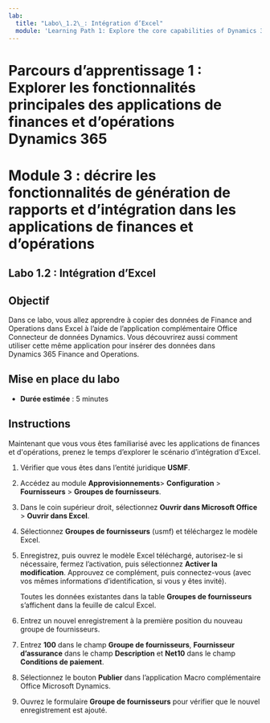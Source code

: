 ```yaml
---
lab:
  title: "Labo\_1.2\_: Intégration d’Excel"
  module: 'Learning Path 1: Explore the core capabilities of Dynamics 365 finance and operations apps'
---
```

# Parcours d’apprentissage 1 : Explorer les fonctionnalités principales des applications de finances et d’opérations Dynamics 365
# Module 3 : décrire les fonctionnalités de génération de rapports et d’intégration dans les applications de finances et d’opérations

## Labo 1.2 : Intégration d’Excel

## Objectif

Dans ce labo, vous allez apprendre à copier des données de Finance and Operations dans Excel à l’aide de l’application complémentaire Office Connecteur de données Dynamics. Vous découvrirez aussi comment utiliser cette même application pour insérer des données dans Dynamics 365 Finance and Operations. 

## Mise en place du labo

   - **Durée estimée** : 5 minutes

## Instructions

Maintenant que vous vous êtes familiarisé avec les applications  de finances et d'opérations, prenez le temps d’explorer le scénario d’intégration d’Excel.

1.  Vérifier que vous êtes dans l’entité juridique **USMF**.

2.  Accédez au module **Approvisionnements**> **Configuration** > **Fournisseurs** > **Groupes de fournisseurs**.

3.  Dans le coin supérieur droit, sélectionnez **Ouvrir dans Microsoft Office** > **Ouvrir dans Excel**.

4.  Sélectionnez **Groupes de fournisseurs** (usmf) et téléchargez le modèle Excel.

5.  Enregistrez, puis ouvrez le modèle Excel téléchargé, autorisez-le si nécessaire, fermez l’activation, puis sélectionnez **Activer la modification**. Approuvez ce complément, puis connectez-vous (avec vos mêmes informations d’identification, si vous y êtes invité).

    Toutes les données existantes dans la table **Groupes de fournisseurs** s’affichent dans la feuille de calcul Excel.

6.  Entrez un nouvel enregistrement à la première position du nouveau groupe de fournisseurs.

7.  Entrez **100** dans le champ **Groupe de fournisseurs**, **Fournisseur d’assurance** dans le champ **Description** et **Net10** dans le champ **Conditions de paiement**.

8.  Sélectionnez le bouton **Publier** dans l’application Macro complémentaire Office Microsoft Dynamics.

9.  Ouvrez le formulaire **Groupe de fournisseurs** pour vérifier que le nouvel enregistrement est ajouté.


